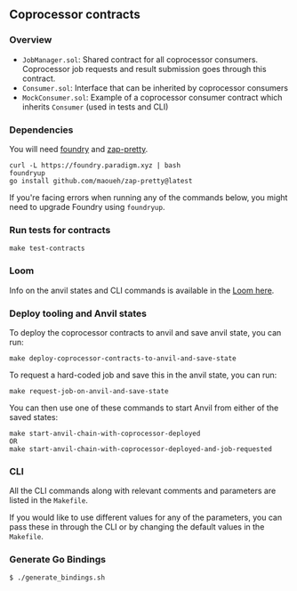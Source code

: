 ## Coprocessor contracts

### Overview

- `JobManager.sol`: Shared contract for all coprocessor consumers. Coprocessor job requests and result submission goes through this contract.
- `Consumer.sol`: Interface that can be inherited by coprocessor consumers
- `MockConsumer.sol`: Example of a coprocessor consumer contract which inherits `Consumer` (used in tests and CLI)

### Dependencies

You will need [foundry](https://book.getfoundry.sh/getting-started/installation) and [zap-pretty](https://github.com/maoueh/zap-pretty).
```
curl -L https://foundry.paradigm.xyz | bash
foundryup
go install github.com/maoueh/zap-pretty@latest
```

If you're facing errors when running any of the commands below, you might need to upgrade Foundry using `foundryup`.

### Run tests for contracts

```
make test-contracts
```

### Loom

Info on the anvil states and CLI commands is available in the [Loom here](https://www.loom.com/share/a4ddf4c5cccc407c8ae8c06eca4c72be?sid=2c2f3f03-e48f-4e09-984e-db9082d69ee9).

### Deploy tooling and Anvil states

To deploy the coprocessor contracts to anvil and save anvil state, you can run:
```
make deploy-coprocessor-contracts-to-anvil-and-save-state
```

To request a hard-coded job and save this in the anvil state, you can run:
```
make request-job-on-anvil-and-save-state
```

You can then use one of these commands to start Anvil from either of the saved states:
```
make start-anvil-chain-with-coprocessor-deployed
OR
make start-anvil-chain-with-coprocessor-deployed-and-job-requested
```

### CLI

All the CLI commands along with relevant comments and parameters are listed in the `Makefile`.

If you would like to use different values for any of the parameters, you can pass these in through the CLI or by changing the default values in the `Makefile`.

### Generate Go Bindings
```shell
$ ./generate_bindings.sh
```